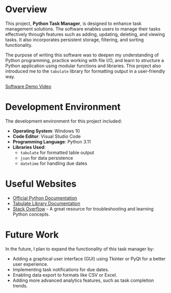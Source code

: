# Overview

This project, **Python Task Manager**, is designed to enhance task management solutions. The software enables users to manage their tasks effectively through features such as adding, updating, deleting, and viewing tasks. It also incorporates persistent storage, filtering, and sorting functionality. 

The purpose of writing this software was to deepen my understanding of Python programming, practice working with file I/O, and learn to structure a Python application using modular functions and libraries. This project also introduced me to the `tabulate` library for formatting output in a user-friendly way.

[Software Demo Video](https://www.youtube.com/watch?v=Ri9HHt0HxmU)

# Development Environment

The development environment for this project included:
- **Operating System**: Windows 10
- **Code Editor**: Visual Studio Code
- **Programming Language**: Python 3.11
- **Libraries Used**:
  - `tabulate` for formatted table output
  - `json` for data persistence
  - `datetime` for handling due dates

# Useful Websites

- [Official Python Documentation](https://docs.python.org/3/)
- [Tabulate Library Documentation](https://pypi.org/project/tabulate/)
- [Stack Overflow](https://stackoverflow.com/) - A great resource for troubleshooting and learning Python concepts.

# Future Work

In the future, I plan to expand the functionality of this task manager by:
- Adding a graphical user interface (GUI) using Tkinter or PyQt for a better user experience.
- Implementing task notifications for due dates.
- Enabling data export to formats like CSV or Excel.
- Adding more advanced analytics features, such as task completion trends.
